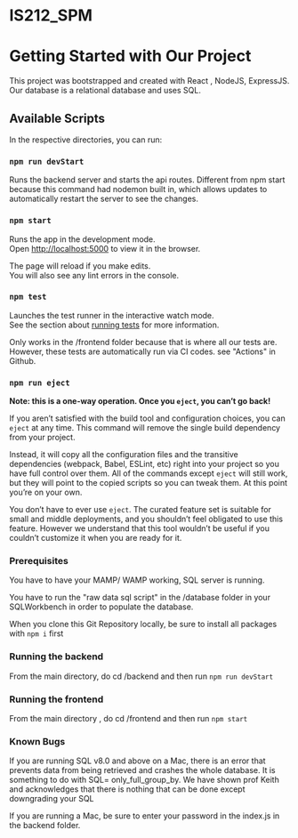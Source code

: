 # IS212_SPM
# Getting Started with Our Project

This project was bootstrapped and created with React , NodeJS, ExpressJS.
Our database is a relational database and uses SQL.

## Available Scripts

In the respective directories, you can run:

### `npm run devStart`

Runs the backend server and starts the api routes. Different from npm start because this command had nodemon built in, which allows updates to automatically restart the server to see the changes.

### `npm start`

Runs the app in the development mode.\
Open [http://localhost:5000](http://localhost:5000) to view it in the browser.

The page will reload if you make edits.\
You will also see any lint errors in the console.

### `npm test`

Launches the test runner in the interactive watch mode.\
See the section about [running tests](https://facebook.github.io/create-react-app/docs/running-tests) for more information.

Only works in the /frontend folder because that is where all our tests are. However, these tests are automatically run via CI codes.
see "Actions" in Github.


### `npm run eject`

**Note: this is a one-way operation. Once you `eject`, you can’t go back!**

If you aren’t satisfied with the build tool and configuration choices, you can `eject` at any time. This command will remove the single build dependency from your project.

Instead, it will copy all the configuration files and the transitive dependencies (webpack, Babel, ESLint, etc) right into your project so you have full control over them. All of the commands except `eject` will still work, but they will point to the copied scripts so you can tweak them. At this point you’re on your own.

You don’t have to ever use `eject`. The curated feature set is suitable for small and middle deployments, and you shouldn’t feel obligated to use this feature. However we understand that this tool wouldn’t be useful if you couldn’t customize it when you are ready for it.

### Prerequisites
You have to have your MAMP/ WAMP working, SQL server is running.

You have to run the "raw data sql script" in the /database folder in your SQLWorkbench in order to populate the database.

When you clone this Git Repository locally, be sure to install all packages with `npm i` first

### Running the backend
From the main directory, do cd /backend and then run `npm run devStart`

### Running the frontend
From the main directory , do cd /frontend and then run `npm start`

### Known Bugs
If you are running SQL v8.0 and above on a Mac, there is an error that prevents data from being retrieved and crashes the whole database. It is something to do with SQL= only_full_group_by. We have shown prof Keith and acknowledges that there is nothing that can be done except downgrading your SQL

If you are running a Mac, be sure to enter your password in the index.js in the backend folder.